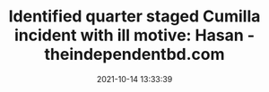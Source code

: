 ---
"title": "Identified quarter staged Cumilla incident with ill motive: Hasan - theindependentbd.com"
"date": "2021-10-14 13:33:39"
"feed_name": "GOOGLENEWSCONSTRUCTION"
"feed_website": "https://news.google.com/search?q=construction%2Bincident&hl=en-US&gl=US&ceid=US:en"
"feed_rss": "https://news.google.com/rss/search?q=construction%2Bincident&hl=en-US&gl=US&ceid=US:en"
"link": "https://m.theindependentbd.com/post/269072"
"source": "{'href': 'https://m.theindependentbd.com', 'title': 'theindependentbd.com'}"
"file": "_posts/2021-1-1-9633647a1baf20538acf7e954abb0bc880216d32.md"
"accident": "1"
"drilling": "0"
"dead": "0"
"injured": "0"
"arrested": "0"
"place": "unknown place"
"where": "unknown site"
"causes": "unknown"
"place_uri": "unknown place"
---